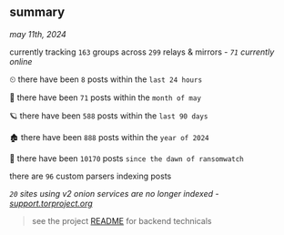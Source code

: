 
## summary
_may 11th, 2024_

currently tracking `163` groups across `299` relays & mirrors - _`71` currently online_

⏲ there have been `8` posts within the `last 24 hours`

🦈 there have been `71` posts within the `month of may`

🪐 there have been `588` posts within the `last 90 days`

🏚 there have been `888` posts within the `year of 2024`

🦕 there have been `10170` posts `since the dawn of ransomwatch`

there are `96` custom parsers indexing posts

_`20` sites using v2 onion services are no longer indexed - [support.torproject.org](https://support.torproject.org/onionservices/v2-deprecation/)_

> see the project [README](https://github.com/joshhighet/ransomwatch#ransomwatch--) for backend technicals
